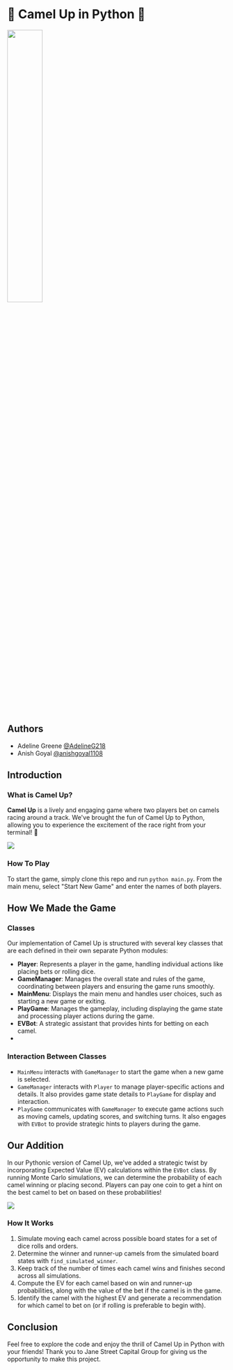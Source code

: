 # 🐪 Camel Up in Python 🏁

<img src="https://cf.geekdo-images.com/1ph2jVOD1MudR1fK1nkwwA__itemrep/img/x5pEGB463NY3DOzCUC7wfU0itrI=/fit-in/246x300/filters:strip_icc()/pic2031446.png" width="40%">

## Authors
- Adeline Greene [@AdelineG218](https://github.com/AdelineG218)
- Anish Goyal [@anishgoyal1108](https://github.com/anishgoyal1108)

## Introduction
### What is Camel Up?
**Camel Up** is a lively and engaging game where two players bet on camels racing around a track. We've brought the fun of Camel Up to Python, allowing you to experience the excitement of the race right from your terminal! 🎲

<img src="https://i.imgur.com/jfIo1er.png">

### How To Play
To start the game, simply clone this repo and run `python main.py`. From the main menu, select "Start New Game" and enter the names of both players.

## How We Made the Game
### Classes
Our implementation of Camel Up is structured with several key classes that are each defined in their own separate Python modules:
- **Player**: Represents a player in the game, handling individual actions like placing bets or rolling dice.
- **GameManager**: Manages the overall state and rules of the game, coordinating between players and ensuring the game runs smoothly.
- **MainMenu**: Displays the main menu and handles user choices, such as starting a new game or exiting.
- **PlayGame**: Manages the gameplay, including displaying the game state and processing player actions during the game.
- **EVBot**: A strategic assistant that provides hints for betting on each camel.
- 
### Interaction Between Classes
- `MainMenu` interacts with `GameManager` to start the game when a new game is selected.
- `GameManager` interacts with `Player` to manage player-specific actions and details. It also provides game state details to `PlayGame` for display and interaction.
- `PlayGame` communicates with `GameManager` to execute game actions such as moving camels, updating scores, and switching turns. It also engages with `EVBot` to provide strategic hints to players during the game.

## Our Addition
In our Pythonic version of Camel Up, we've added a strategic twist by incorporating Expected Value (EV) calculations within the `EVBot` class. By running Monte Carlo simulations, we can determine the probability of each camel winning or placing second. Players can pay one coin to get a hint on the best camel to bet on based on these probabilities!

<img src="https://i.imgur.com/Mgf8AMP.png">

### How It Works
1) Simulate moving each camel across possible board states for a set of dice rolls and orders.
2) Determine the winner and runner-up camels from the simulated board states with `find_simulated_winner`.
3) Keep track of the number of times each camel wins and finishes second across all simulations.
4) Compute the EV for each camel based on win and runner-up probabilities, along with the value of the bet if the camel is in the game.
5) Identify the camel with the highest EV and generate a recommendation for which camel to bet on (or if rolling is preferable to begin with).

## Conclusion
Feel free to explore the code and enjoy the thrill of Camel Up in Python with your friends! Thank you to Jane Street Capital Group for giving us the opportunity to make this project.
